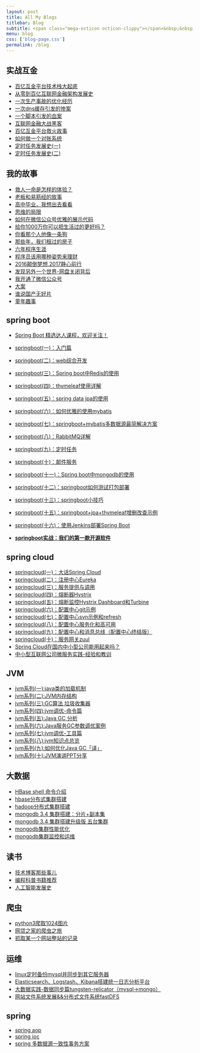 ```yaml
---
layout: post
title: All My Blogs
titlebar: Blog
subtitle: <span class="mega-octicon octicon-clippy"></span>&nbsp;&nbsp; Take notes about everything new
menu: blog
css: ['blog-page.css']
permalink: /blog
---
```



## 实战互金

- [百亿互金平台技术栈大起底](http://www.ityouknow.com/arch/2017/06/30/technology-stack.html)
- [从零到百亿互联网金融架构发展史](http://www.ityouknow.com/%E6%9E%B6%E6%9E%84/2017/01/10/%E4%BB%8E%E9%9B%B6%E5%88%B0%E7%99%BE%E4%BA%BF%E4%BA%92%E8%81%94%E7%BD%91%E9%87%91%E8%9E%8D%E6%9E%B6%E6%9E%84%E5%8F%91%E5%B1%95%E5%8F%B2.html)
- [一次生产事故的优化经历](http://www.ityouknow.com/%E4%BC%98%E5%8C%96/2017/02/06/%E4%B8%80%E6%AC%A1%E7%94%9F%E4%BA%A7%E4%BA%8B%E6%95%85%E7%9A%84%E4%BC%98%E5%8C%96%E7%BB%8F%E5%8E%86.html)  
- [一次dns缓存引发的惨案](http://www.ityouknow.com/%E4%BC%98%E5%8C%96/2017/02/09/%E4%B8%80%E6%AC%A1dns%E7%BC%93%E5%AD%98%E5%BC%95%E5%8F%91%E7%9A%84%E6%83%A8%E6%A1%88.html)  
- [一个脚本引发的血案](http://www.ityouknow.com/%E4%BC%98%E5%8C%96/2017/02/12/%E4%B8%80%E4%B8%AA%E8%84%9A%E6%9C%AC%E5%BC%95%E5%8F%91%E7%9A%84%E8%A1%80%E6%A1%88.html)  
- [互联网金融大战黑客](http://www.ityouknow.com/%E4%BC%98%E5%8C%96/2017/02/15/%E4%BA%92%E8%81%94%E7%BD%91%E9%87%91%E8%9E%8D%E5%A4%A7%E6%88%98%E9%BB%91%E5%AE%A2.html)  
- [百亿互金平台救火故事](http://www.ityouknow.com/%E4%BC%98%E5%8C%96/2017/02/16/%E7%99%BE%E4%BA%BF%E4%BA%92%E9%87%91%E5%B9%B3%E5%8F%B0%E6%95%91%E7%81%AB%E6%95%85%E4%BA%8B.html)  
- [如何做一个对账系统](http://www.ityouknow.com/pay/2017/06/13/reconciliation-system.html)  
- [定时任务发展史(一)](http://www.ityouknow.com/java/2017/06/28/timer-task-develop-1.html)  
- [定时任务发展史(二)](http://www.ityouknow.com/java/2017/06/29/timer-task-develop-2.html)  

## 我的故事

- [救人一命是怎样的体验？](http://www.ityouknow.com/life/2017/06/25/save-a-life.html)  
- [老板和易筋经的故事](http://www.ityouknow.com/blog/2017/09/17/boss-anxious.html)  
- [高中毕业，我想出去看看](http://www.ityouknow.com/life/2017/07/03/pingjing-life.html)  
- [思维的局限](http://www.ityouknow.com/life/2017/05/19/Limitations-of-thinking.html)
- [如何在微信公众号优雅的展示代码](http://www.ityouknow.com/other/2017/05/15/wechat-markdown.html)
- [给你1000万你可以把生活过的更好吗？](http://www.ityouknow.com/life/2017/05/05/1000-and-life.html)
- [你看那个人他像一条狗](http://www.ityouknow.com/career/2017/03/26/programmer-confused.html)
- [那些年，我们租过的房子](http://www.ityouknow.com/life/2017/04/21/house-rented.html)
- [六年程序生涯](http://www.ityouknow.com/%E5%85%AD%E5%B9%B4/2016/11/20/%E5%85%AD%E5%B9%B4%E7%A8%8B%E5%BA%8F%E7%94%9F%E6%B6%AF.html)
- [程序员该用哪种姿势来理财](http://www.ityouknow.com/%E7%94%9F%E6%B4%BB/2016/05/08/%E7%A8%8B%E5%BA%8F%E5%91%98%E8%AF%A5%E7%94%A8%E5%93%AA%E7%A7%8D%E5%A7%BF%E5%8A%BF%E6%9D%A5%E7%90%86%E8%B4%A2.html)
- [2016颠倒梦想,2017静心前行](http://www.ityouknow.com/%E7%94%9F%E6%B4%BB/2017/01/01/2016%E9%A2%A0%E5%80%92%E6%A2%A6%E6%83%B3,2017%E9%9D%99%E5%BF%83%E5%89%8D%E8%A1%8C.html)
- [发现另外一个世界-网盘关闭背后](http://www.ityouknow.com/%E7%94%9F%E6%B4%BB/2017/01/18/%E5%8F%91%E7%8E%B0%E5%8F%A6%E5%A4%96%E4%B8%80%E4%B8%AA%E4%B8%96%E7%95%8C.html)
- [我开通了微信公众号](http://www.ityouknow.com/life/2017/04/26/open-wechat.html)
- [大案](http://www.ityouknow.com/life/2017/07/06/big-case.html)  
- [谁说国产无好片](http://www.ityouknow.com/movie/2017/08/06/china-good-movie.html)  
- [童年趣事](http://www.ityouknow.com/life/2017/07/29/childhood-fun.html)  


## spring boot 

- [Spring Boot 精选达人课程，欢迎关注！](http://gitbook.cn/gitchat/column/59f5daa149cd4330613605ba)  
- [springboot(一)：入门篇](http://www.ityouknow.com/springboot/2016/01/06/springboot(%E4%B8%80)-%E5%85%A5%E9%97%A8%E7%AF%87.html)
- [springboot(二)：web综合开发](http://www.ityouknow.com/springboot/2016/02/03/springboot(%E4%BA%8C)-web%E7%BB%BC%E5%90%88%E5%BC%80%E5%8F%91.html)
- [springboot(三)：Spring boot中Redis的使用](http://www.ityouknow.com/springboot/2016/03/06/springboot(%E4%B8%89)-Spring-Boot%E4%B8%ADRedis%E7%9A%84%E4%BD%BF%E7%94%A8.html)
- [springboot(四)：thymeleaf使用详解](http://www.ityouknow.com/springboot/2016/05/01/springboot(%E5%9B%9B)-thymeleaf%E4%BD%BF%E7%94%A8%E8%AF%A6%E8%A7%A3.html)
- [springboot(五)：spring data jpa的使用](http://www.ityouknow.com/springboot/2016/08/20/springboot(%E4%BA%94)-spring-data-jpa%E7%9A%84%E4%BD%BF%E7%94%A8.html)
- [springboot(六)：如何优雅的使用mybatis](http://www.ityouknow.com/springboot/2016/11/06/springboot(%E5%85%AD)-%E5%A6%82%E4%BD%95%E4%BC%98%E9%9B%85%E7%9A%84%E4%BD%BF%E7%94%A8mybatis.html)
- [springboot(七)：springboot+mybatis多数据源最简解决方案](http://www.ityouknow.com/springboot/2016/11/25/springboot(%E4%B8%83)-springboot+mybatis%E5%A4%9A%E6%95%B0%E6%8D%AE%E6%BA%90%E6%9C%80%E7%AE%80%E8%A7%A3%E5%86%B3%E6%96%B9%E6%A1%88.html)
- [springboot(八)：RabbitMQ详解](http://www.ityouknow.com/springboot/2016/11/30/springboot(%E5%85%AB)-RabbitMQ%E8%AF%A6%E8%A7%A3.html)
- [springboot(九)：定时任务](http://www.ityouknow.com/springboot/2016/12/02/springboot(%E4%B9%9D)-%E5%AE%9A%E6%97%B6%E4%BB%BB%E5%8A%A1.html)
- [springboot(十)：邮件服务](http://www.ityouknow.com/springboot/2017/05/06/springboot-mail.html)
- [springboot(十一)：Spring boot中mongodb的使用](http://www.ityouknow.com/springboot/2017/05/08/springboot-mongodb.html)
- [springboot(十二)：springboot如何测试打包部署](http://www.ityouknow.com/springboot/2017/05/09/springboot-deploy.html)
- [springboot(十三)：springboot小技巧](http://www.ityouknow.com/springboot/2017/06/22/springboot-tips.html)
- [springboot(十五)：springboot+jpa+thymeleaf增删改查示例](http://www.ityouknow.com/springboot/2017/09/23/spring-boot-jpa-thymeleaf-curd.html)  
- [springboot(十六)：使用Jenkins部署Spring Boot](http://www.ityouknow.com/springboot/2017/11/11/springboot-jenkins.html)

- **[springboot实战：我们的第一款开源软件](http://www.ityouknow.com/springboot/2016/09/26/springboot%E5%AE%9E%E6%88%98-%E6%88%91%E4%BB%AC%E7%9A%84%E7%AC%AC%E4%B8%80%E6%AC%BE%E5%BC%80%E6%BA%90%E8%BD%AF%E4%BB%B6.html)**

## spring cloud 

- [springcloud(一)：大话Spring Cloud](http://www.ityouknow.com/springcloud/2017/05/01/simple-springcloud.html)
- [springcloud(二)：注册中心Eureka](http://www.ityouknow.com/springcloud/2017/05/10/springcloud-eureka.html)
- [springcloud(三)：服务提供与调用](http://www.ityouknow.com/springcloud/2017/05/12/eureka-provider-constomer.html)
- [springcloud(四)：熔断器Hystrix](http://www.ityouknow.com/springcloud/2017/05/16/springcloud-hystrix.html)
- [springcloud(五)：熔断监控Hystrix Dashboard和Turbine](http://www.ityouknow.com/springcloud/2017/05/18/hystrix-dashboard-turbine.html)
- [springcloud(六)：配置中心git示例](http://www.ityouknow.com/springcloud/2017/05/22/springcloud-config-git.html)
- [springcloud(七)：配置中心svn示例和refresh](http://www.ityouknow.com/springcloud/2017/05/23/springcloud-config-svn-refresh.html)
- [springcloud(八)：配置中心服务化和高可用](http://www.ityouknow.com/springcloud/2017/05/25/springcloud-config-eureka.html)
- [springcloud(九)：配置中心和消息总线（配置中心终结版）](http://www.ityouknow.com/springcloud/2017/05/26/springcloud-config-eureka-bus.html)
- [springcloud(十)：服务网关zuul](http://www.ityouknow.com/springcloud/2017/06/01/gateway-service-zuul.html)  
- [Spring Cloud在国内中小型公司能用起来吗？](http://www.ityouknow.com/springcloud/2017/09/11/can-use-springcloud.html)   
- [中小型互联网公司微服务实践-经验和教训](http://www.ityouknow.com/springcloud/2017/10/19/micro-service-practice.html)


## JVM

- [jvm系列(一):java类的加载机制](http://www.ityouknow.com/jvm/2017/08/19/class-loading-principle.html)
- [jvm系列(二):JVM内存结构](http://www.ityouknow.com/jvm/2017/08/25/jvm-memory-structure.html)
- [jvm系列(三):GC算法 垃圾收集器](http://www.ityouknow.com/jvm/2017/08/29/GC-garbage-collection.html)
- [jvm系列(四):jvm调优-命令篇](http://www.ityouknow.com/jvm/2017/09/03/jvm-command.html)
- [jvm系列(五):Java GC 分析](http://www.ityouknow.com/jvm/2017/09/18/GC-Analysis.html)
- [jvm系列(六):Java服务GC参数调优案例](http://www.ityouknow.com/jvm/2017/09/19/GC-tuning.html)
- [jvm系列(七):jvm调优-工具篇](http://www.ityouknow.com/java/2017/02/22/jvm-tool.html)
- [jvm系列(八):jvm知识点总览](http://www.ityouknow.com/java/2017/03/01/jvm-overview.html)
- [jvm系列(九):如何优化Java GC「译」](http://www.ityouknow.com/jvm/2017/09/21/How-to-optimize-Java-GC.html)
- [jvm系列(十):JVM演讲PPT分享](http://www.ityouknow.com/jvm/2017/09/30/jvm-ppt.html)



## 大数据

- [HBase shell 命令介绍](http://www.ityouknow.com/hbase/2017/07/28/hbase-shell.html)  
- [hbase分布式集群搭建](http://www.ityouknow.com/hbase/2017/07/25/hbase-cluster-setup.html)  
- [hadoop分布式集群搭建](http://www.ityouknow.com/hadoop/2017/07/24/hadoop-cluster-setup.html) 
- [mongodb 3.4 集群搭建：分片+副本集](http://www.ityouknow.com/mongodb/2017/08/05/mongodb-cluster-setup.html)  
- [mongodb 3.4 集群搭建升级版 五台集群](http://www.ityouknow.com/mongodb/2017/08/16/install-mongodb-cluster.html)  
- [mongodb集群性能优化](http://www.ityouknow.com/mongodb/2017/09/01/mongodb-performance-optimization.html)  
- [mongodb集群监控和运维](http://www.ityouknow.com/mongodb/2017/09/06/mongodb-operation.html) 


## 读书

- [技术博客那些事儿](http://www.ityouknow.com/tech/2017/07/16/operating-technology-blog.html)  
- [编程科普书籍推荐](http://www.ityouknow.com/book/2017/06/06/book-list.html)
- [人工智能发展史](http://www.ityouknow.com/book/2017/06/10/intelligent-age.html)


## 爬虫

- [python3爬取1024图片](http://www.ityouknow.com/python/2016/10/30/python3%E7%88%AC%E5%8F%961024%E5%9B%BE%E7%89%87.html)
- [网贷之家的爬虫之旅](http://www.cnblogs.com/ityouknow/p/4423998.html)
- [抓取某一个网站整站的记录](http://www.cnblogs.com/ityouknow/p/5446199.html)


## 运维

- [linux定时备份mysql并同步到其它服务器](http://www.ityouknow.com/mysql/2016/09/09/linux%E5%AE%9A%E6%97%B6%E5%A4%87%E4%BB%BDmysql%E5%B9%B6%E5%90%8C%E6%AD%A5%E5%88%B0%E5%85%B6%E5%AE%83%E6%9C%8D%E5%8A%A1%E5%99%A8.html)
- [Elasticsearch、Logstash、Kibana搭建统一日志分析平台](http://www.cnblogs.com/ityouknow/p/4933103.html)
- [大数据实践-数据同步篇tungsten-relicator（mysql-&gt;mongo）](http://www.cnblogs.com/ityouknow/p/4918164.html)
- [网站文件系统发展&&分布式文件系统fastDFS](http://www.cnblogs.com/ityouknow/p/5344857.html)


## spring 

- [spring aop](http://www.cnblogs.com/ityouknow/p/5329550.html)
- [spring ioc](http://www.cnblogs.com/ityouknow/p/5311360.html)
- [spring 多数据源一致性事务方案](http://www.cnblogs.com/ityouknow/p/4977136.html)

